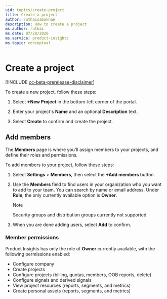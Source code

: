```yaml
---
uid: topics/create-project
title: Create a project
author: ruthaisabokhae
description: How to create a project
ms.author: ruthai
ms.date: 07/28/2020
ms.service: product-insights
ms.topic: conceptual
---
```


# Create a project

[!INCLUDE [cc-beta-prerelease-disclaimer]( includes/cc-beta-prerelease-disclaimer.md)]

To create a new project, follow these steps:

1. Select **+New Project** in the bottom-left corner of the portal.

2. Enter your project's **Name** and an optional **Description** text.

3. Select **Create** to confirm and create the project.

## Add members

The **Members** page is where you'll assign members to your projects, and define their roles and permissions.

To add members to your project, follow these steps:

1. Select **Settings** > **Members**, then select the **+Add members** button.

2. Use the **Members** field to find users in your organization who you want to add to your team. You can search by name or email address. Under **Role**, the only currently available option is **Owner**.

   > [!NOTE]
   > Security groups and distribution groups currently not supported.

3. When you are done adding users, select **Add** to confirm.

### Member permissions

Product Insights has only the role of **Owner** currently available, with the following permissions enabled:

- Configure company
- Create projects
- Configure projects (billing, quotas, members, OOB reports, delete)
- Configure signals and derived signals
- View project resources (reports, segments, and metrics)
- Create personal assets (reports, segments, and metrics)
